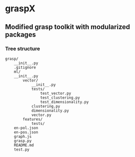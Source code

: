 # graspX 
## Modified grasp toolkit with modularized packages
### __Tree structure__
```
grasp/
    __init__.py
    .gitignore
    ml/
    __init__.py
        vector/
            __init__.py
            tests/
                test_vector.py
                test_clustering.py
                test_dimensionality.py
            clustering.py
            dimensionality.py
            vector.py
        features/
            tests/
    en-pol.json
    en-pos.json
    graph.js
    grasp.py
    README.md
    test.py
```
